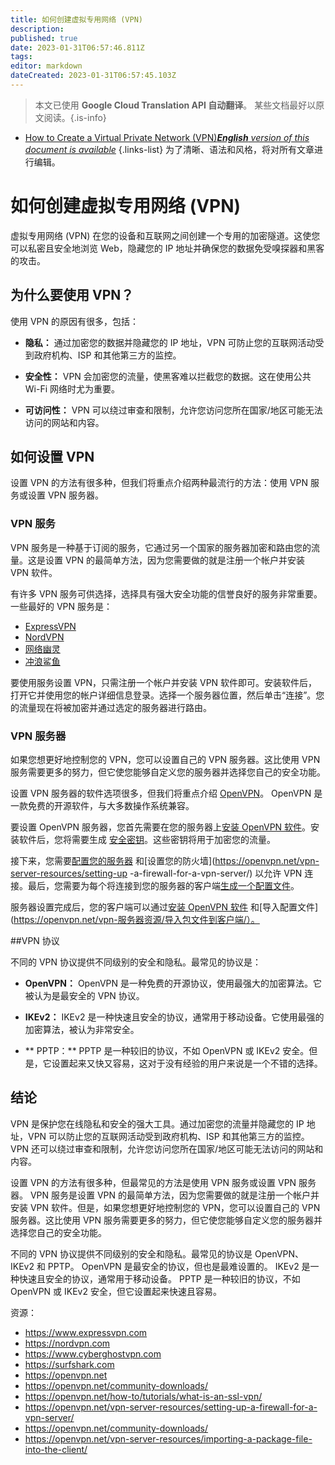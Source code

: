 ```yaml
---
title: 如何创建虚拟专用网络 (VPN)
description: 
published: true
date: 2023-01-31T06:57:46.811Z
tags: 
editor: markdown
dateCreated: 2023-01-31T06:57:45.103Z
---
```


> 本文已使用 **Google Cloud Translation API 自动翻译**。
某些文档最好以原文阅读。{.is-info}
- [How to Create a Virtual Private Network (VPN)***English** version of this document is available*](/en/Knowledge-base/Common/how-to-create-a-virtual-private-network-vpn)
{.links-list}
 为了清晰、语法和风格，将对所有文章进行编辑。

# 如何创建虚拟专用网络 (VPN)

虚拟专用网络 (VPN) 在您的设备和互联网之间创建一个专用的加密隧道。这使您可以私密且安全地浏览 Web，隐藏您的 IP 地址并确保您的数据免受嗅探器和黑客的攻击。

## 为什么要使用 VPN？

使用 VPN 的原因有很多，包括：

- **隐私：** 通过加密您的数据并隐藏您的 IP 地址，VPN 可防止您的互联网活动受到政府机构、ISP 和其他第三方的监控。

- **安全性：** VPN 会加密您的流量，使黑客难以拦截您的数据。这在使用公共 Wi-Fi 网络时尤为重要。

- **可访问性：** VPN 可以绕过审查和限制，允许您访问您所在国家/地区可能无法访问的网站和内容。

## 如何设置 VPN

设置 VPN 的方法有很多种，但我们将重点介绍两种最流行的方法：使用 VPN 服务或设置 VPN 服务器。

### VPN 服务

VPN 服务是一种基于订阅的服务，它通过另一个国家的服务器加密和路由您的流量。这是设置 VPN 的最简单方法，因为您需要做的就是注册一个帐户并安装 VPN 软件。

有许多 VPN 服务可供选择，选择具有强大安全功能的信誉良好的服务非常重要。一些最好的 VPN 服务是：

- [ExpressVPN](https://www.expressvpn.com)
- [NordVPN](https://nordvpn.com)
- [网络幽灵](https://www.cyberghostvpn.com)
- [冲浪鲨鱼](https://surfshark.com)

要使用服务设置 VPN，只需注册一个帐户并安装 VPN 软件即可。安装软件后，打开它并使用您的帐户详细信息登录。选择一个服务器位置，然后单击“连接”。您的流量现在将被加密并通过选定的服务器进行路由。

### VPN 服务器

如果您想更好地控制您的 VPN，您可以设置自己的 VPN 服务器。这比使用 VPN 服务需要更多的努力，但它使您能够自定义您的服务器并选择您自己的安全功能。

设置 VPN 服务器的软件选项很多，但我们将重点介绍 [OpenVPN](https://openvpn.net)。 OpenVPN 是一款免费的开源软件，与大多数操作系统兼容。

要设置 OpenVPN 服务器，您首先需要在您的服务器上[安装 OpenVPN 软件](https://openvpn.net/community-downloads/)。安装软件后，您将需要生成 [安全密钥](https://openvpn.net/how-to/tutorials/what-is-an-ssl-vpn/)。这些密钥将用于加密您的流量。

接下来，您需要[配置您的服务器](https://openvpn.net/community-downloads/) 和[设置您的防火墙](https://openvpn.net/vpn-server-resources/setting-up -a-firewall-for-a-vpn-server/) 以允许 VPN 连接。最后，您需要为每个将连接到您的服务器的客户端[生成一个配置文件](https://openvpn.net/community-downloads/)。

服务器设置完成后，您的客户端可以通过[安装 OpenVPN 软件](https://openvpn.net/community-downloads/) 和[导入配置文件](https://openvpn.net/vpn-服务器资源/导入包文件到客户端/）。

##VPN 协议

不同的 VPN 协议提供不同级别的安全和隐私。最常见的协议是：

- **OpenVPN：** OpenVPN 是一种免费的开源协议，使用最强大的加密算法。它被认为是最安全的 VPN 协议。

- **IKEv2：** IKEv2 是一种快速且安全的协议，通常用于移动设备。它使用最强的加密算法，被认为非常安全。

- ** PPTP：** PPTP 是一种较旧的协议，不如 OpenVPN 或 IKEv2 安全。但是，它设置起来又快又容易，这对于没有经验的用户来说是一个不错的选择。

## 结论

VPN 是保护您在线隐私和安全的强大工具。通过加密您的流量并隐藏您的 IP 地址，VPN 可以防止您的互联网活动受到政府机构、ISP 和其他第三方的监控。 VPN 还可以绕过审查和限制，允许您访问您所在国家/地区可能无法访问的网站和内容。

设置 VPN 的方法有很多种，但最常见的方法是使用 VPN 服务或设置 VPN 服务器。 VPN 服务是设置 VPN 的最简单方法，因为您需要做的就是注册一个帐户并安装 VPN 软件。但是，如果您想更好地控制您的 VPN，您可以设置自己的 VPN 服务器。这比使用 VPN 服务需要更多的努力，但它使您能够自定义您的服务器并选择您自己的安全功能。

不同的 VPN 协议提供不同级别的安全和隐私。最常见的协议是 OpenVPN、IKEv2 和 PPTP。 OpenVPN 是最安全的协议，但也是最难设置的。 IKEv2 是一种快速且安全的协议，通常用于移动设备。 PPTP 是一种较旧的协议，不如 OpenVPN 或 IKEv2 安全，但它设置起来快速且容易。

资源：

- https://www.expressvpn.com
- https://nordvpn.com
- https://www.cyberghostvpn.com
- https://surfshark.com
- https://openvpn.net
- https://openvpn.net/community-downloads/
- https://openvpn.net/how-to/tutorials/what-is-an-ssl-vpn/
- https://openvpn.net/vpn-server-resources/setting-up-a-firewall-for-a-vpn-server/
- https://openvpn.net/community-downloads/
- https://openvpn.net/vpn-server-resources/importing-a-package-file-into-the-client/